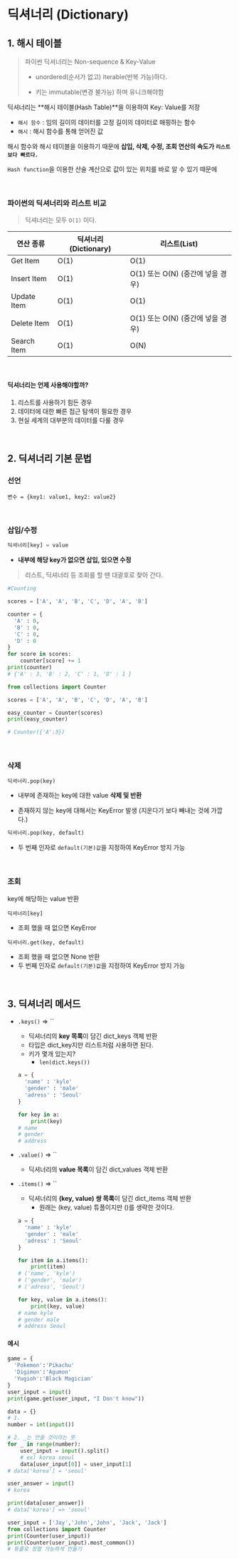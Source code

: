 # 딕셔너리 (Dictionary)

## 1. 해시 테이블

>파이썬 딕셔너리는 Non-sequence & Key-Value
>
>- unordered(순서가 없고) iterable(반복 가능)하다.
>
>- 키는 immutable(변경 불가능) 하며 유니크해야함

딕셔너리는 **해시 테이블(Hash Table)**을 이용하여 Key: Value를 저장

- `해시 함수` : 임의 길이의 데이터를 고정 길이의 데이터로 매핑하는 함수
- `해시` : 해시 함수를 통해 얻어진 값

해시 함수와 해시 테이블을 이용하기 때문에 **삽입, 삭제, 수정, 조회 연산의 속도가 `리스트보다 빠르다.`**

`Hash function`을 이용한 산술 계산으로 값이 있는 위치를 바로 알 수 있기 때문에

<br>

### 파이썬의 딕셔너리와 리스트 비교

> 딕셔너리는 모두 `O(1)` 이다.

| 연산 종류   | 딕셔너리(Dictionary) | 리스트(List)                      |
| ----------- | -------------------- | --------------------------------- |
| Get Item    | O(1)                 | O(1)                              |
| Insert Item | O(1)                 | O(1) 또는 O(N) (중간에 넣을 경우) |
| Update Item | O(1)                 | O(1)                              |
| Delete Item | O(1)                 | O(1) 또는 O(N) (중간에 넣을 경우) |
| Search Item | O(1)                 | O(N)                              |

<br>

#### 딕셔너리는 언제 사용해야할까?

1. 리스트를 사용하기 힘든 경우
2. 데이터에 대한 빠른 접근 탐색이 필요한 경우
3. 현실 세계의 대부분의 데이터를 다룰 경우

<br>

## 2. 딕셔너리 기본 문법

### 선언

```pytone
변수 = {key1: value1, key2: value2}
```

<br>

### 삽입/수정

```python
딕셔너리[key] = value
```

- **내부에 해당 key가 없으면 삽입, 있으면 수정**

> 리스트, 딕셔너리 등 조회를 할 땐 대괄호로 찾아 간다.

```python
#Counting

scores = ['A', 'A', 'B', 'C', 'D', 'A', 'B']

counter = {
  'A' : 0,
  'B' : 0,
  'C' : 0,
  'D' : 0
}
for score in scores:
    counter[score] += 1
print(counter)
# {'A' : 3, 'B' : 2, 'C' : 1, 'D' : 1 }
```

```python
from collections import Counter

scores = ['A', 'A', 'B', 'C', 'D', 'A', 'B']

easy_counter = Counter(scores)
print(easy_counter)

# Counter({'A':3})
```

<br>

### 삭제

```python
딕셔너리.pop(key)
```

- 내부에 존재하는 key에 대한 value **삭제 및 반환**

- 존재하지 않는 key에 대해서는 KeyError 발생 (지운다기 보다 빼내는 것에 가깝다.)

```python
딕셔너리.pop(key, default)
```

- 두 번째 인자로 `default(기본)값`을 지정하여 KeyError 방지 가능

<br>

### 조회

key에 해당하는 value 반환

`딕셔너리[key]`

- 조회 했을 때 없으면 KeyError

`딕셔너리.get(key, default)`

- 조회 했을 때 없으면 None 반환
- 두 번째 인자로 `default(기본)값`을 지정하여 KeyError 방지 가능

<br>

## 3. 딕셔너리 메서드

- `.keys()` => ``
  - 딕셔너리의 **key 목록**이 담긴 dict_keys 객체 반환
  - 타입은 dict_key지만 리스트처럼 사용하면 된다.
  - 키가 몇개 있는지?
    - `len(dict.keys())`

  ```python
  a = {
    'name' : 'kyle'
    'gender' : 'male'
    'adress' : 'Seoul'
  }
  
  for key in a:
      print(key)
  # name 
  # gender 
  # address
  ```

- `.value()` => ``

  - 딕셔너리의 **value 목록**이 담긴 dict_values 객체 반환

- `.items()` => ``
  - 딕셔너리의 **(key, value) 쌍 목록**이 담긴 dict_items 객체 반환
    - 원래는 (key, value) 튜플이지만 ()를 생략한 것이다.

  ```python
  a = {
    'name' : 'kyle'
    'gender' : 'male'
    'adress' : 'Seoul'
  }
  
  for item in a.items():
      print(item)
  # ('name', 'kyle')
  # ('gender', 'male')
  # ('adress', 'Seoul')
  
  for key, value in a.items():
      print(key, value)
  # name kyle
  # gender male
  # address Seoul
  ```

#### 예시

```python
game = {
  'Pokemon':'Pikachu'
  'Digimon':'Agumon'
  'Yugioh':'Black Magician'
}
user_input = input()
print(game.get(user_input, "I Don't know"))
```

```python
data = {}
# 1.
number = int(input())

# 2. _는 안쓸 것이라는 뜻
for _ in range(number):
    user_input = input().split()
    # ex) korea seoul
    data[user_input[0]] = user_input[1]
# data['korea'] = 'seoul'

user_answer = input()
# korea

print(data[user_answer])
# data['korea'] => 'seoul'
```

```python
user_input = ['Jay','John','John', 'Jack', 'Jack']
from collections import Counter
print(Counter(user_input))
print(Counter(user_input).most_common())
# 튜플로 정렬 가능하게 만들기
```
